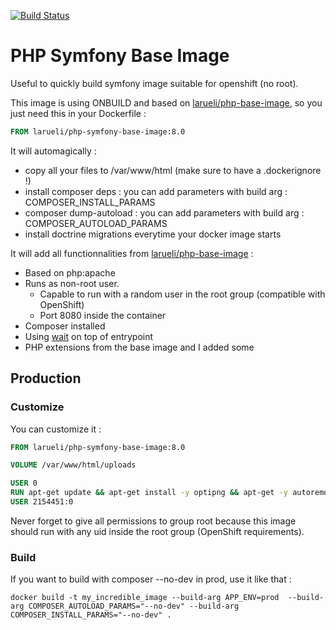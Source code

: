 [![Build Status](https://github.com/larueli/php-symfony-base-image/actions/workflows/main.yml/badge.svg)](https://github.com/larueli/php-symfonybase-image/actions/workflows/main.yml)

# PHP Symfony Base Image

Useful to quickly build symfony image suitable for openshift (no root).

This image is using ONBUILD and based on [larueli/php-base-image](https://github.com/larueli/php-base-image), so you just need this in your Dockerfile :

```Dockerfile
FROM larueli/php-symfony-base-image:8.0
```

It will automagically :

* copy all your files to /var/www/html (make sure to have a .dockerignore !)
* install composer deps : you can add parameters with build arg : COMPOSER_INSTALL_PARAMS
* composer dump-autoload : you can add parameters with build arg : COMPOSER_AUTOLOAD_PARAMS
* install doctrine migrations everytime your docker image starts

It will add all functionnalities from [larueli/php-base-image](https://github.com/larueli/php-base-image) :

* Based on php:apache
* Runs as non-root user.
  * Capable to run with a random user in the root group (compatible with OpenShift)
  * Port 8080 inside the container
* Composer installed
* Using [wait](https://github.com/ufoscout/docker-compose-wait) on top of entrypoint 
* PHP extensions from the base image and I added some

## Production

### Customize

You can customize it :

```Dockerfile
FROM larueli/php-symfony-base-image:8.0

VOLUME /var/www/html/uploads

USER 0
RUN apt-get update && apt-get install -y optipng && apt-get -y autoremove
USER 2154451:0
```

Never forget to give all permissions to group root because this image should run with any uid inside the root group (OpenShift requirements).

### Build

If you want to build with composer --no-dev in prod, use it like that :

`docker build -t my_incredible_image --build-arg APP_ENV=prod  --build-arg COMPOSER_AUTOLOAD_PARAMS="--no-dev" --build-arg COMPOSER_INSTALL_PARAMS="--no-dev" .`
